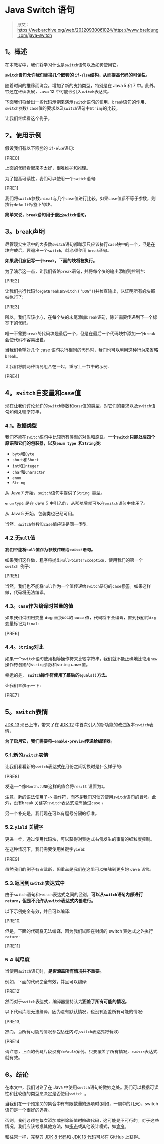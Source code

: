 # Java Switch 语句

> 原文：<https://web.archive.org/web/20220930061024/https://www.baeldung.com/java-switch>

## **1。概述**

在本教程中，我们将学习什么是`switch`语句以及如何使用它。

**`switch`语句允许我们替换几个嵌套的 `if-else`结构，从而提高代码的可读性。**

随着时间的推移而演变。增加了新的支持类型，特别是在 Java 5 和 7 中。此外，它还在继续发展，Java 12 中可能会引入`switch`表达式。

下面我们将给出一些代码示例来演示`switch`语句的使用、`break`语句的作用、`switch`参数/ `case`值的要求以及`switch`语句中`String`的比较。

让我们继续看这个例子。

## **2。使用示例**

假设我们有以下嵌套的 `if-else`语句:

[PRE0]

上面的代码看起来不太好，很难维护和推理。

为了提高可读性，我们可以使用一个`switch`语句:

[PRE1]

我们将`switch`参数`animal`与几个`case`值进行比较。如果`case`值都不等于参数，则执行`default`标签下的块。

**简单来说，`break`语句用于退出`switch`语句。**

## **3。`break`声明**

尽管现实生活中的大多数`switch`语句都暗示只应该执行`case`块中的一个，但是在块完成后，要退出一个`switch`，就必须使用 `break`语句。

**如果我们忘记写一个`break`，下面的块将被执行。**

为了演示这一点，让我们省略`break`语句，并将每个块的输出添加到控制台:

[PRE2]

让我们执行代码`forgetBreakInSwitch` ( `“DOG”)`)并检查输出，以证明所有的块都被执行了:

[PRE3]

所以，我们应该小心，在每个块的末尾添加`break`语句，除非需要传递到下一个标签下的代码。

唯一不需要`break`的代码块是最后一个，但是在最后一个代码块中添加一个`break`会使代码不容易出错。

当我们希望对几个 case 语句执行相同的代码时，我们也可以利用这种行为来省略`break`。

让我们将前两种情况组合在一起，重写上一节中的示例:

[PRE4]

## **4。`switch`自变量和`case`值**

现在让我们讨论允许的`switch`参数和`case`值的类型、对它们的要求以及`switch`语句如何处理字符串。

### **4.1。数据类型**

我们不能在`switch`语句中比较所有类型的对象和原语。**一个`switch`只能处理四个原语和它们的包装器，以及`enum type `和`String`类**:

*   `byte`和`Byte`
*   `short`和`Short`
*   `int`和`Integer`
*   `char`和`Character`
*   `enum`
*   `String`

从 Java 7 开始，`switch`语句中提供了`String `类型。

`enum` type 是在 Java 5 中引入的，从那以后就可以在`switch`语句中使用了。

从 Java 5 开始，包装类也已经可用。

当然，`switch`参数和`case`值应该是同一类型。

### 4.2.**无`null`值**

**我们不能将`null`值作为参数传递给`switch`语句。**

如果我们这样做，程序将抛出`NullPointerException`，使用我们的第一个`switch `例子:

[PRE5]

当然，我们也不能将`null`作为一个值传递给`switch`语句的`case`标签。如果这样做，代码将无法编译。

### **4.3。`Case`作为编译时常量的值**

如果我们试图用变量 dog 替换`DOG`的 case 值，代码将不会编译，直到我们将`dog`变量标记为`final`:

[PRE6]

### **4.4。`String`对比**

如果一个`switch`语句使用相等操作符来比较字符串，我们就不能正确地比较用`new`操作符创建的`String`参数和`String` case 值。

幸运的是， **`switch`操作符使用了幕后的`equals()`方法。**

让我们来演示一下:

[PRE7]

## **5。`switch`表情**

[JDK 13](https://web.archive.org/web/20220910004941/https://openjdk.java.net/jeps/354) 现已上市，带来了在 [JDK 12](https://web.archive.org/web/20220910004941/https://openjdk.java.net/jeps/325) 中首次引入的新功能的改进版本:`switch`表情。

**为了启用它，我们需要将`–enable-preview`传递给编译器。**

### 5.1.新的`switch`表情

让我们看看新的`switch`表达式在月份之间切换时是什么样子的:

[PRE8]

发送一个像`Month.JUNE`这样的值会将`result` 设置为`3`。

注意，新的语法使用了`->` 操作符，而不是我们习惯的使用`switch`语句的冒号。此外，没有`break` 关键字:`switch`表达式没有通过`case` s

另一个补充是，我们现在可以有逗号分隔的标准。

### 5.2.`yield` 关键字

更进一步，通过使用代码块，可以获得对表达式右侧发生的事情的细粒度控制。

在这种情况下，我们需要使用关键字`yield`:

[PRE9]

虽然我们的例子有点武断，但重点是我们在这里可以接触到更多的 Java 语言。

### 5.3.返回到`switch`表达式中

由于`switch`语句和`switch`表达式之间的区别，**可以从`switch`语句内部进行`return`，但是不允许从`switch`表达式内部进行。**

以下示例完全有效，并且可以编译:

[PRE10]

但是，下面的代码将无法编译，因为我们试图在封闭的 switch 表达式之外执行`return`:

[PRE11]

### 5.4.耗尽度

当使用`switch`语句时，**是否涵盖所有情况并不重要。**

例如，下面的代码完全有效，并且可以编译:

[PRE12]

然而对于`switch`表达式，编译器坚持认为**涵盖了所有可能的情况。**

以下代码片段无法编译，因为没有默认情况，也没有涵盖所有可能的情况:

[PRE13]

然而，当所有可能的情况都包括在内时,`switch`表达式将有效:

[PRE14]

请注意，上面的代码片段没有`default`案例。只要覆盖了所有情况，`switch`表达式就有效。

## **6。结论**

在本文中，我们讨论了在 Java 中使用`switch`语句的微妙之处。我们可以根据可读性和比较值的类型来决定是否使用`switch `。

当我们在一个预定义的集合中有有限数量的选项时(例如，一周中的几天)，switch 语句是一个很好的选择。

否则，我们必须在每次添加或删除新值时修改代码，这可能是不可行的。对于这些情况，我们应该考虑其他方法，如[多态](/web/20220910004941/https://www.baeldung.com/java-polymorphism)或其他设计模式，如[命令](/web/20220910004941/https://www.baeldung.com/java-command-pattern)。

和往常一样，完整的 [JDK 8 代码](https://web.archive.org/web/20220910004941/https://github.com/eugenp/tutorials/tree/master/core-java-modules/core-java-lang-syntax)和 [JDK 13 代码](https://web.archive.org/web/20220910004941/https://github.com/eugenp/tutorials/tree/master/core-java-modules/core-java-13)可以在 GitHub 上获得。